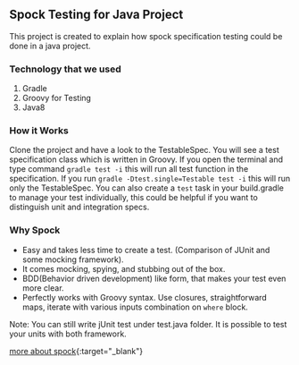 ## Spock Testing for Java Project
This project is created to explain how spock specification testing could be done in a java project.

### Technology that we used
1. Gradle
2. Groovy for Testing
3. Java8

### How it Works
Clone the project and have a look to the TestableSpec. You will see a test specification class which is written in Groovy.
If you open the terminal and type command ```gradle test -i``` this will run all test function in the specification.
If you run ```gradle -Dtest.single=Testable test -i``` this will run only the TestableSpec. You can also create a `test`
task in your build.gradle to manage your test individually, this could be helpful if you want to distinguish unit and 
integration specs.

### Why Spock
* Easy and takes less time to create a test. (Comparison of JUnit and some mocking framework).
* It comes mocking, spying, and stubbing out of the box. 
* BDD(Behavior driven development) like form, that makes your test even more clear.
* Perfectly works with Groovy syntax. Use closures, straightforward maps, iterate with various inputs combination on ```where``` block.

Note: You can still write jUnit test under test.java folder. It is possible to test your units with both framework.

[more about spock](http://spockframework.org/){:target="_blank"}